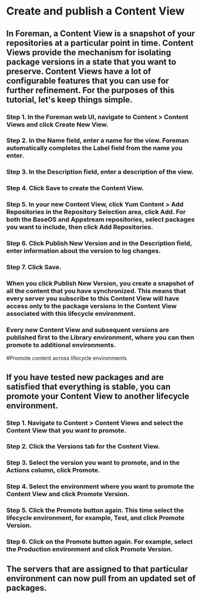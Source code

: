 # Create and publish a Content View

## In Foreman, a Content View is a snapshot of your repositories at a particular point in time. Content Views provide the mechanism for isolating package versions in a state that you want to preserve. Content Views have a lot of configurable features that you can use for further refinement. For the purposes of this tutorial, let's keep things simple.

  ### Step 1. In the Foreman web UI, navigate to Content > Content Views and click Create New View.
  ### Step 2. In the Name field, enter a name for the view. Foreman automatically completes the Label field from the name you enter.
  ### Step 3. In the Description field, enter a description of the view.
  ### Step 4. Click Save to create the Content View.
  ### Step 5. In your new Content View, click Yum Content > Add Repositories in the Repository Selection area, click Add. For both the BaseOS and Appstream repositories, select packages you want to include, then click Add Repositories.
  ### Step 6. Click Publish New Version and in the Description field, enter information about the version to log changes.
  ### Step 7. Click Save.

### When you click Publish New Version, you create a snapshot of all the content that you have synchronized. This means that every server you subscribe to this Content View will have access only to the package versions in the Content View associated with this lifecycle environment.

### Every new Content View and subsequent versions are published first to the Library environment, where you can then promote to additional environments.


#Promote content across lifecycle environments

## If you have tested new packages and are satisfied that everything is stable, you can promote your Content View to another lifecycle environment.

  ### Step 1. Navigate to Content > Content Views and select the Content View that you want to promote.
  ### Step 2. Click the Versions tab for the Content View.
  ### Step 3. Select the version you want to promote, and in the Actions column, click Promote.
  ### Step 4. Select the environment where you want to promote the Content View and click Promote Version.
  ### Step 5. Click the Promote button again. This time select the lifecycle environment, for example, Test, and click Promote Version.
  ### Step 6. Click on the Promote button again. For example, select the Production environment and click Promote Version.

## The servers that are assigned to that particular environment can now pull from an updated set of packages.
